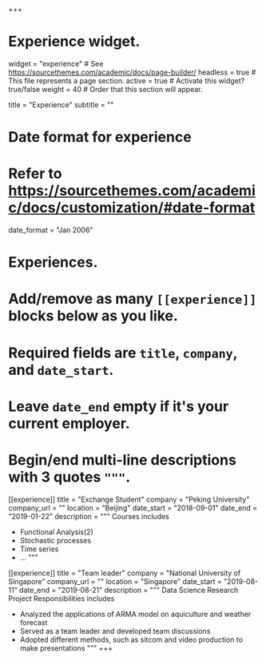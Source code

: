 +++
# Experience widget.
widget = "experience"  # See https://sourcethemes.com/academic/docs/page-builder/
headless = true  # This file represents a page section.
active = true  # Activate this widget? true/false
weight = 40  # Order that this section will appear.

title = "Experience"
subtitle = ""

# Date format for experience
#   Refer to https://sourcethemes.com/academic/docs/customization/#date-format
date_format = "Jan 2006"

# Experiences.
#   Add/remove as many `[[experience]]` blocks below as you like.
#   Required fields are `title`, `company`, and `date_start`.
#   Leave `date_end` empty if it's your current employer.
#   Begin/end multi-line descriptions with 3 quotes `"""`.
[[experience]]
  title = "Exchange Student"
  company = "Peking University"
  company_url = ""
  location = "Beijing"
  date_start = "2018-09-01"
  date_end = "2019-01-22"
  description = """
  Courses includes
  
  * Functional Analysis(2)
  * Stochastic processes
  * Time series
  * ...
  """

[[experience]]
  title = "Team leader"
  company = "National University of Singapore"
  company_url = ""
  location = "Singapore"
  date_start = "2019-08-11"
  date_end = "2019-08-21"
  description = """
   Data Science Research Project
   Responsibilities includes
   * Analyzed the applications of ARMA model on aquiculture and weather
     forecast
   * Served as a team leader and developed team discussions
   * Adopted different methods, such as sitcom and video production to
     make presentations
   """
+++
